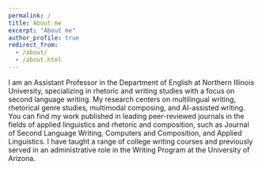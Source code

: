 ```yaml
---
permalink: /
title: About me
excerpt: "About me"
author_profile: true
redirect_from: 
  - /about/
  - /about.html
---
```


I am an Assistant Professor in the Department of English at Northern Illinois University, specializing in rhetoric and writing studies with a focus on second language writing. My research centers on multilingual writing, rhetorical genre studies, multimodal composing, and AI-assisted writing. You can find my work published in leading peer-reviewed journals in the fields of applied linguistics and rhetoric and composition, such as Journal of Second Language Writing, Computers and Composition, and Applied Linguistics. I have taught a range of college writing courses and previously served in an administrative role in the Writing Program at the University of Arizona.


